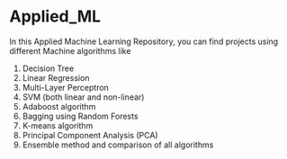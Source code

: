 # Applied_ML

In this Applied Machine Learning Repository, you can find projects using different Machine algorithms like
1. Decision Tree
2. Linear Regression
3. Multi-Layer Perceptron
4. SVM (both linear and non-linear)
5. Adaboost algorithm
6. Bagging using Random Forests
7. K-means algorithm
8. Principal Component Analysis (PCA)
9. Ensemble method and comparison of all algorithms
